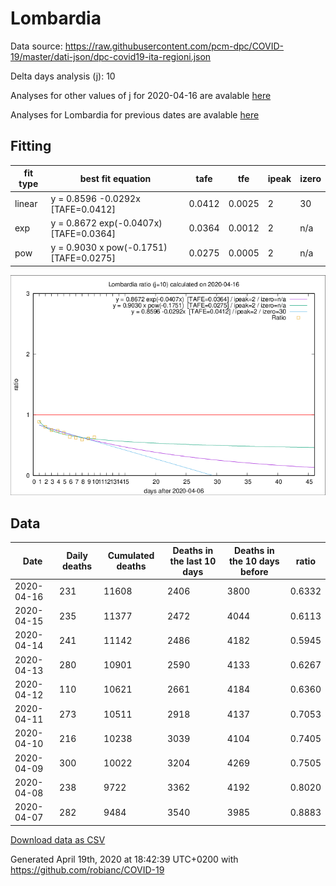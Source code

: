 # Lombardia

Data source: https://raw.githubusercontent.com/pcm-dpc/COVID-19/master/dati-json/dpc-covid19-ita-regioni.json

Delta days analysis (j): 10

Analyses for other values of j for 2020-04-16 are avalable [here](../2020-04-16/README.md)

Analyses for Lombardia for previous dates are avalable [here](../README.md)

## Fitting 
|fit type|best fit equation|tafe|tfe|ipeak|izero|
|-------|-----|--------|------|---|---|
|linear|y = 0.8596 -0.0292x  [TAFE=0.0412]|0.0412|0.0025|2|30|
|exp|y = 0.8672 exp(-0.0407x)  [TAFE=0.0364]|0.0364|0.0012|2|n/a|
|pow|y = 0.9030 x pow(-0.1751)  [TAFE=0.0275]|0.0275|0.0005|2|n/a|

![Plot](COVID-19_lombardia_j10_2020-04-16.png)

## Data
|Date|Daily deaths|Cumulated deaths|Deaths in the last 10 days|Deaths in the 10 days before|ratio|
|----|----------|-----------|-------|--------------------|-----|
|2020-04-16|231|11608|2406|3800|0.6332|
|2020-04-15|235|11377|2472|4044|0.6113|
|2020-04-14|241|11142|2486|4182|0.5945|
|2020-04-13|280|10901|2590|4133|0.6267|
|2020-04-12|110|10621|2661|4184|0.6360|
|2020-04-11|273|10511|2918|4137|0.7053|
|2020-04-10|216|10238|3039|4104|0.7405|
|2020-04-09|300|10022|3204|4269|0.7505|
|2020-04-08|238|9722|3362|4192|0.8020|
|2020-04-07|282|9484|3540|3985|0.8883|

[Download data as CSV](COVID-19_lombardia_j10_2020-04-16.csv)

Generated April 19th, 2020 at 18:42:39 UTC+0200 with https://github.com/robianc/COVID-19
